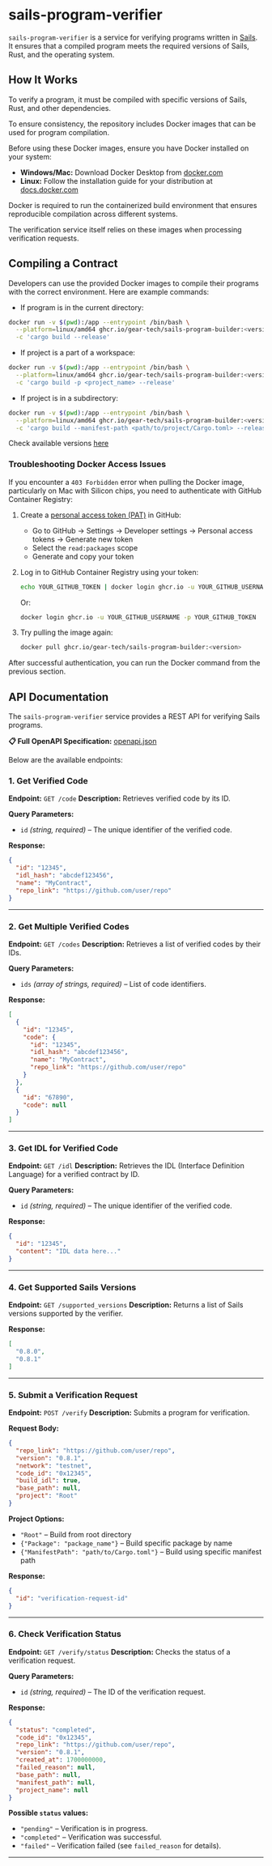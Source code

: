 # sails-program-verifier

`sails-program-verifier` is a service for verifying programs written in [Sails](https://github.com/gear-tech/sails).
It ensures that a compiled program meets the required versions of Sails, Rust, and the operating system.

## How It Works

To verify a program, it must be compiled with specific versions of Sails, Rust, and other dependencies.

To ensure consistency, the repository includes Docker images that can be used for program compilation.

Before using these Docker images, ensure you have Docker installed on your system:

- **Windows/Mac:** Download Docker Desktop from [docker.com](https://www.docker.com/products/docker-desktop/)
- **Linux:** Follow the installation guide for your distribution at [docs.docker.com](https://docs.docker.com/engine/install/)

Docker is required to run the containerized build environment that ensures reproducible compilation across different systems.

The verification service itself relies on these images when processing verification requests.

## Compiling a Contract

Developers can use the provided Docker images to compile their programs with the correct environment. Here are example commands:

- If program is in the current directory:
```bash
docker run -v $(pwd):/app --entrypoint /bin/bash \
  --platform=linux/amd64 ghcr.io/gear-tech/sails-program-builder:<version> \
  -c 'cargo build --release'
```

- If project is a part of a workspace:
```bash
docker run -v $(pwd):/app --entrypoint /bin/bash \
  --platform=linux/amd64 ghcr.io/gear-tech/sails-program-builder:<version> \
  -c 'cargo build -p <project_name> --release'
```

- If project is in a subdirectory:
```bash
docker run -v $(pwd):/app --entrypoint /bin/bash \
  --platform=linux/amd64 ghcr.io/gear-tech/sails-program-builder:<version> \
  -c 'cargo build --manifest-path <path/to/project/Cargo.toml> --release'
```

Check available versions [here](https://github.com/gear-tech/sails-program-verifier/pkgs/container/sails-program-builder)

### Troubleshooting Docker Access Issues

If you encounter a `403 Forbidden` error when pulling the Docker image, particularly on Mac with Silicon chips, you need to authenticate with GitHub Container Registry:

1. Create a [personal access token (PAT)](https://docs.github.com/en/authentication/keeping-your-account-and-data-secure/managing-your-personal-access-tokens) in GitHub:
   - Go to GitHub → Settings → Developer settings → Personal access tokens → Generate new token
   - Select the `read:packages` scope
   - Generate and copy your token

2. Log in to GitHub Container Registry using your token:
   ```sh
   echo YOUR_GITHUB_TOKEN | docker login ghcr.io -u YOUR_GITHUB_USERNAME --password-stdin
   ```
   Or:
   ```sh
   docker login ghcr.io -u YOUR_GITHUB_USERNAME -p YOUR_GITHUB_TOKEN
   ```

3. Try pulling the image again:
   ```sh
   docker pull ghcr.io/gear-tech/sails-program-builder:<version>
   ```

After successful authentication, you can run the Docker command from the previous section.

## API Documentation

The `sails-program-verifier` service provides a REST API for verifying Sails programs. 

**📋 Full OpenAPI Specification:** [openapi.json](openapi.json)

Below are the available endpoints:

### 1. Get Verified Code
**Endpoint:** `GET /code`
**Description:** Retrieves verified code by its ID.

**Query Parameters:**
- `id` *(string, required)* – The unique identifier of the verified code.

**Response:**
```json
{
  "id": "12345",
  "idl_hash": "abcdef123456",
  "name": "MyContract",
  "repo_link": "https://github.com/user/repo"
}
```

---

### 2. Get Multiple Verified Codes
**Endpoint:** `GET /codes`
**Description:** Retrieves a list of verified codes by their IDs.

**Query Parameters:**
- `ids` *(array of strings, required)* – List of code identifiers.

**Response:**
```json
[
  {
    "id": "12345",
    "code": {
      "id": "12345",
      "idl_hash": "abcdef123456",
      "name": "MyContract",
      "repo_link": "https://github.com/user/repo"
    }
  },
  {
    "id": "67890",
    "code": null
  }
]
```

---

### 3. Get IDL for Verified Code
**Endpoint:** `GET /idl`
**Description:** Retrieves the IDL (Interface Definition Language) for a verified contract by ID.

**Query Parameters:**
- `id` *(string, required)* – The unique identifier of the verified code.

**Response:**
```json
{
  "id": "12345",
  "content": "IDL data here..."
}
```

---

### 4. Get Supported Sails Versions
**Endpoint:** `GET /supported_versions`
**Description:** Returns a list of Sails versions supported by the verifier.

**Response:**
```json
[
  "0.8.0",
  "0.8.1"
]
```

---

### 5. Submit a Verification Request
**Endpoint:** `POST /verify`
**Description:** Submits a program for verification.

**Request Body:**
```json
{
  "repo_link": "https://github.com/user/repo",
  "version": "0.8.1",
  "network": "testnet",
  "code_id": "0x12345",
  "build_idl": true,
  "base_path": null,
  "project": "Root"
}
```

**Project Options:**
- `"Root"` – Build from root directory
- `{"Package": "package_name"}` – Build specific package by name
- `{"ManifestPath": "path/to/Cargo.toml"}` – Build using specific manifest path

**Response:**
```json
{
  "id": "verification-request-id"
}
```

---

### 6. Check Verification Status
**Endpoint:** `GET /verify/status`
**Description:** Checks the status of a verification request.

**Query Parameters:**
- `id` *(string, required)* – The ID of the verification request.

**Response:**
```json
{
  "status": "completed",
  "code_id": "0x12345",
  "repo_link": "https://github.com/user/repo",
  "version": "0.8.1",
  "created_at": 1700000000,
  "failed_reason": null,
  "base_path": null,
  "manifest_path": null,
  "project_name": null
}
```

**Possible `status` values:**
- `"pending"` – Verification is in progress.
- `"completed"` – Verification was successful.
- `"failed"` – Verification failed (see `failed_reason` for details).

---
